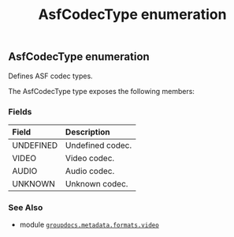 ﻿---
title: AsfCodecType enumeration
second_title: GroupDocs.Metadata for Python via .NET API References
description: 
type: docs
url: /python-net/groupdocs.metadata.formats.video/asfcodectype/
is_root: false
weight: 300
---

## AsfCodecType enumeration

Defines ASF codec types.



The AsfCodecType type exposes the following members:

### Fields
| Field | Description |
| :- | :- |
| UNDEFINED | Undefined codec. |
| VIDEO | Video codec. |
| AUDIO | Audio codec. |
| UNKNOWN | Unknown codec. |



### See Also
* module [`groupdocs.metadata.formats.video`](..)
